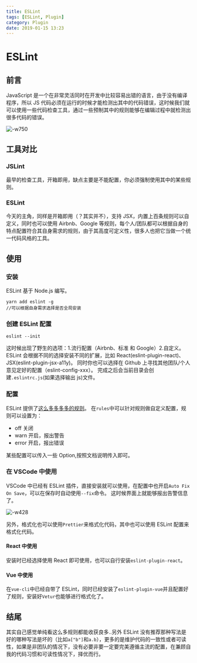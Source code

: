 ```yaml
---
title: ESLint
tags: [ESLint, Plugin]
category: Plugin
date: 2019-01-15 13:23
---
```


# ESLint

## 前言

JavaScript 是一个在非常灵活同时在开发中比较容易出错的语言，由于没有编译程序，所以 JS 代码必须在运行的时候才能检测出其中的代码错误，这时候我们就可以使用一些代码检查工具，通过一些预制其中的规则能够在编辑过程中就检测出很多代码的错误。

![-w750](https://static.gongfangwen.com/15479120743126.jpg)

## 工具对比

### JSLint

最早的检查工具，开箱即用，缺点主要是不能配置，你必须强制使用其中的某些规则。

### ESLint

今天的主角，同样是开箱即用（？其实并不），支持 JSX，内置上百条规则可以自定义，同时也可以使用 Airbnb、Google 等规则，每个人/团队都可以根据自身的特点配置符合其自身需求的规则，由于其高度可定义性，很多人也把它当做一个统一代码风格的工具。

## 使用

### 安装

ESLint 基于 Node.js 编写。

``` Shell
yarn add eslint -g
//可以根据自身需求选择是否全局安装
```

### 创建 ESLint 配置

``` Shell
eslint --init
```

这时候出现了野生的选项：1.流行配置（Airbnb、标准 和 Google）2.自定义。
ESLint 会根据不同的选择安装不同的扩展，比如 React(eslint-plugin-react)、JSX(eslint-plugin-jsx-a11y)。
同时你也可以选择在 Github 上寻找其他团队/个人意见定好的配置（eslint-config-xxx）。
完成之后会当前目录会创建`.eslintrc.js`(如果选择输出 js)文件。

### 配置

ESLint 提供了[这么多多多多的规则](https://cn.eslint.org/docs/rules/)。
在`rules`中可以针对规则做自定义配置，规则可以设置为：

- off 关闭
- warn 开启，报出警告
- error 开启，报出错误

某些配置可以传入一些 Option,按照文档说明传入即可。

### 在 VSCode 中使用

VSCode 中已经有 ESLint 插件，直接安装就可以使用，在配置中也开启`Auto Fix On Save`，可以在保存时自动使用`--fix`命令。
这时候界面上就能够报出告警信息了。

![-w428](https://static.gongfangwen.com/15479162505814.jpg)

另外，格式化也可以使用`Prettier`来格式化代码，其中也可以使用 ESLint 配置来格式化代码。

#### React 中使用

安装时已经选择使用 React 即可使用，也可以自行安装`eslint-plugin-react`。

#### Vue 中使用

在`vue-cli`中已经自带了 ESLint，同时已经安装了`eslint-plugin-vue`并且配置好了规则，安装好`Vetur`也能够进行格式化了。

## 结尾

其实自己感觉单纯看这么多规则都能收获良多..另外 ESLint 没有推荐那种写法是好的哪种写法是坏的（比如`a["b"]`和`a.b`），更多的是维护代码的一致性或者可读性，如果是非团队的情况下，没有必要非要一定要完美遵循主流的配置，在兼顾自我的代码习惯和可读性情况下，择优而行。
